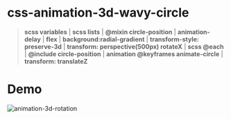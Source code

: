# css-animation-3d-wavy-circle

> **scss variables** | **scss lists** | **@mixin circle-position** | **animation-delay** | **flex** | **background:radial-gradient** | **transform-style: preserve-3d** | **transform: perspective(500px) rotateX** | **scss @each** | **@include circle-position** | **animation @keyframes animate-circle** | **transform: translateZ**

# Demo
<img src="images/demo.gif" alt="animation-3d-rotation">